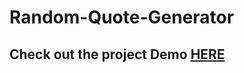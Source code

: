 # Random-Quote-Generator

## Check out the project Demo [HERE](https://rawgit.com/MirPresT/Random-Quote-Generator/master/index.html)
